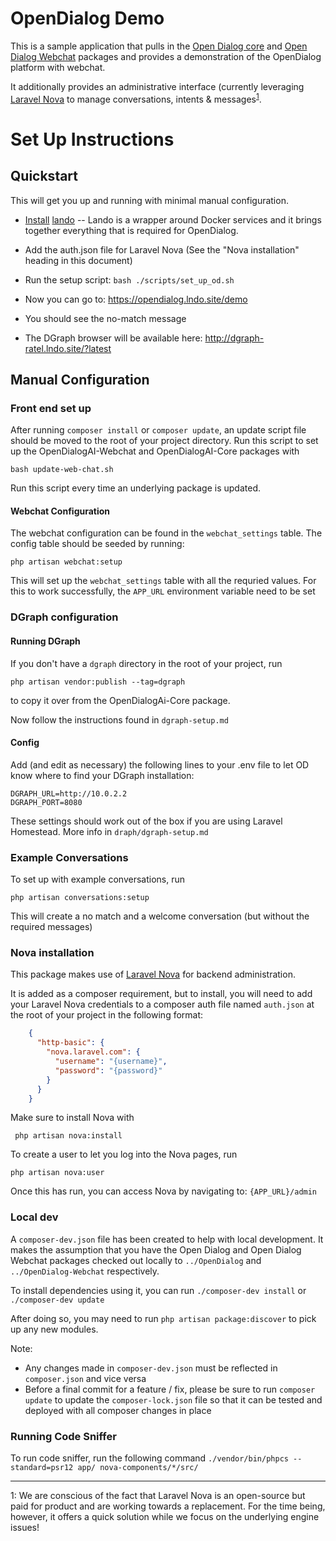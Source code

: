 
# OpenDialog Demo
This is a sample application that pulls in the [Open Dialog core](https://github.com/opendialogai/core) and [Open Dialog Webchat](https://github.com/opendialogai/webchat/) packages and provides a demonstration of the OpenDialog platform with webchat. 

It additionally provides an administrative interface (currently leveraging [Laravel Nova](https://nova.laravel.com) to manage conversations, intents & messages<sup id="nova-note">[1](#f1)</sup>.

# Set Up Instructions

## Quickstart
This will get you up and running with minimal manual configuration.

* [Install](https://docs.devwithlando.io/installation/system-requirements.html) [lando](https://github.com/lando/lando)
 -- Lando is a wrapper around Docker services and it brings together everything that is required for OpenDialog.
 
* Add the auth.json file for Laravel Nova (See the "Nova installation" heading in this document)
* Run the setup script: `bash ./scripts/set_up_od.sh`
* Now you can go to: https://opendialog.lndo.site/demo
* You should see the no-match message 
* The DGraph browser will be available here: http://dgraph-ratel.lndo.site/?latest

## Manual Configuration

### Front end set up

After running `composer install` or `composer update`, an update script file should be moved to the root of your project
directory. Run this script to set up the OpenDialogAI-Webchat and OpenDialogAI-Core packages with

```bash update-web-chat.sh```

Run this script every time an underlying package is updated.

#### Webchat Configuration 

The webchat configuration can be found in the `webchat_settings` table. The config table should be seeded by running:

```php artisan webchat:setup```

This will set up the `webchat_settings` table with all the requried values.
For this to work successfully, the `APP_URL` environment variable need to be set

### DGraph configuration

#### Running DGraph

If you don't have a `dgraph` directory in the root of your project, run

```php artisan vendor:publish --tag=dgraph```

to copy it over from the OpenDialogAi-Core package.

Now follow the instructions found in `dgraph-setup.md`

#### Config

Add (and edit as necessary) the following lines to your .env file to let OD know where to find your DGraph installation:
```
DGRAPH_URL=http://10.0.2.2
DGRAPH_PORT=8080
```

These settings should work out of the box if you are using Laravel Homestead. More info in `draph/dgraph-setup.md`

### Example Conversations

To set up with example conversations, run 

```php artisan conversations:setup```

This will create a no match and a welcome conversation (but without the required messages)

### Nova installation

This package makes use of [Laravel Nova](https://nova.laravel.com) for backend administration.

It is added as a composer requirement, but to install, you will need to add your Laravel Nova credentials to a composer
auth file named `auth.json` at the root of your project in the following format:

```json
    {
      "http-basic": {
        "nova.laravel.com": {
          "username": "{username}",
          "password": "{password}"
        }
      }
    }
```

Make sure to install Nova with

``` php artisan nova:install```

To create a user to let you log into the Nova pages, run 

```php artisan nova:user```

Once this has run, you can access Nova by navigating to: ```{APP_URL}/admin``` 

### Local dev

A `composer-dev.json` file has been created to help with local development. It makes the assumption that you have the 
Open Dialog and Open Dialog Webchat packages checked out locally to `../OpenDialog` and `../OpenDialog-Webchat`
respectively.

To install dependencies using it, you can run `./composer-dev install` or `./composer-dev update`

After doing so, you may need to run `php artisan package:discover` to pick up any new modules.

Note:

+ Any changes made in `composer-dev.json` must be reflected in `composer.json` and vice versa
+ Before a final commit for a feature / fix, please be sure to run `composer update` to update the `composer-lock.json`
file so that it can be tested and deployed with all composer changes in place

### Running Code Sniffer
To run code sniffer, run the following command
```./vendor/bin/phpcs --standard=psr12 app/ nova-components/*/src/```

--- 
<a name="nova-note">1</a>: We are conscious of the fact that Laravel Nova is an open-source but paid for product and are working towards a replacement. For the time being, however, it offers a quick solution while we focus on the underlying engine issues!
